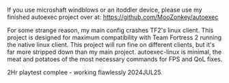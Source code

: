 If you use microshaft windblows or an itoddler device, please use my finished autoexec project over at:
https://github.com/MooZonkey/autoexec


For some strange reason, my main config crashes TF2's linux client.
This project is designed for maximum compatibility with Team Fortress 2 running the native linux client. This project will run fine on different clients, but it's far more stripped down than my main project. 
autoexec-linux is minimal, the meat and potatoes of the most necessary commands for FPS and QoL fixes. 


2Hr playtest complee - working flawlessly 2024JUL25. 
